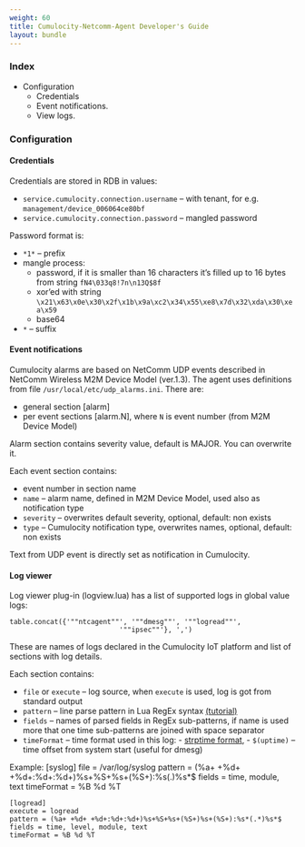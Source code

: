 ```yaml
---
weight: 60
title: Cumulocity-Netcomm-Agent Developer's Guide
layout: bundle
---
```


### Index

* Configuration
  * Credentials
  * Event notifications.
  * View logs.

### Configuration

#### Credentials

Credentials are stored in RDB in values:

* `service.cumulocity.connection.username` – with tenant, for e.g. `management/device_006064ce80bf`
* `service.cumulocity.connection.password` – mangled password

Password format is:
*  `*1*` – prefix
* mangle process:
  * password, if it is smaller than 16 characters it’s filled up to 16 bytes from string `fN4\033q8!7n\n13Q$8f`
  * xor’ed with string `\x21\x63\x0e\x30\x2f\x1b\x9a\xc2\x34\x55\xe8\x7d\x32\xda\x30\xea\x59`
  * base64
* `*` – suffix

#### Event notifications

Cumulocity alarms are based on NetComm UDP events described in NetComm Wireless M2M Device Model (ver.1.3). The agent uses definitions from file `/usr/local/etc/udp_alarms.ini`. There are:
* general section [alarm]
* per event sections [alarm.N], where `N` is event number (from M2M Device Model)

Alarm section contains severity value, default is MAJOR. You can overwrite it.

Each event section contains:
* event number in section name
* `name` – alarm name, defined in M2M Device Model, used also as notification type
* `severity` – overwrites default severity, optional, default: non exists
* `type` – Cumulocity notification type, overwrites names, optional, default: non exists

Text from UDP event is directly set as notification in Cumulocity.

#### Log viewer

Log viewer plug-in (logview.lua) has a list of supported logs in global value logs:

```
table.concat({'""ntcagent""', '""dmesg""', '""logread""',
                           '""ipsec""'}, ',')
```

These are names of logs declared in the Cumulocity IoT platform and list of sections with log details.

Each section contains:
* `file` or `execute` – log source, when `execute` is used, log is got from standard output
* `pattern` – line parse pattern in Lua RegEx syntax [(tutorial)](http://lua-users.org/wiki/PatternsTutorial)
* `fields` – names of parsed fields in RegEx sub-patterns, if name is used more that one time sub-patterns are joined with space separator
* `timeFormat` – time format used in this log: - [strptime format](http://man7.org/linux/man-pages/man3/strptime.3.html), - `$(uptime)` – time offset from system start (useful for dmesg)

Example: [syslog] file = /var/log/syslog pattern = (%a+ +%d+ +%d+:%d+:%d+)%s+%S+%s+(%S+):%s(.)%s*$ fields = time, module, text timeFormat = %B %d %T

```
[logread]
execute = logread
pattern = (%a+ +%d+ +%d+:%d+:%d+)%s+%S+%s+(%S+)%s+(%S+):%s*(.*)%s*$
fields = time, level, module, text
timeFormat = %B %d %T
```
